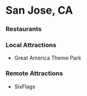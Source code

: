 # San Jose, CA

### Restaurants

### Local Attractions
- Great America Theme Park

### Remote Attractions
- SixFlags
